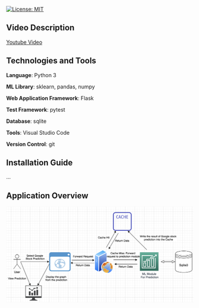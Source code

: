 [![License: MIT](https://img.shields.io/badge/License-MIT-yellow.svg)](https://opensource.org/licenses/MIT)

## Video Description
[Youtube Video](https://youtu.be/MqVWzoUAND4)

## Technologies and Tools
<b>Language</b>: Python 3

<b>ML Library</b>: sklearn, pandas, numpy

<b>Web Application Framework</b>: Flask

<b>Test Framework</b>: pytest

<b>Database</b>: sqlite

<b>Tools</b>: Visual Studio Code

<b>Version Control</b>: git

## Installation Guide
...

## Application Overview
<img src="/doc/ApplicationStructure.png" />
